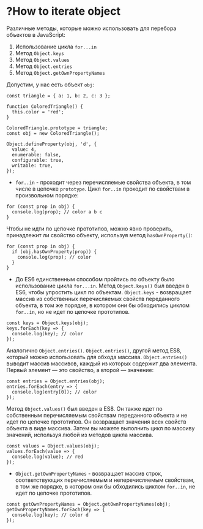 # ?How to iterate object

Различные методы, которые можно использовать для перебора объектов в JavaScript:

1. Использование цикла `for...in`
2. Метод `Object.keys`
3. Метод `Object.values`
4. Метод `Object.entries`
5. Метод `Object.getOwnPropertyNames`

Допустим, у нас есть объект `obj`:

~~~
const triangle = { a: 1, b: 2, c: 3 };

function ColoredTriangle() {
  this.color = 'red';
}

ColoredTriangle.prototype = triangle;
const obj = new ColoredTriangle();

Object.defineProperty(obj, 'd', {
  value: 4,
  enumerable: false,
  configurable: true,
  writable: true,
});
~~~

* `for..in` - проходит через перечисляемые свойства объекта, в том числе в цепочке `prototype`. Цикл `for..in` проходит по свойствам в произвольном порядке:

~~~
for (const prop in obj) {
  console.log(prop); // color a b c
}
~~~

Чтобы не идти по цепочке прототипов, можно явно проверить, принадлежит ли свойство объекту, используя метод `hasOwnProperty()`:

~~~
for (const prop in obj) {
  if (obj.hasOwnProperty(prop)) {
    console.log(prop); // color
  }
}
~~~

* До ES6 единственным способом пройтись по объекту было использование цикла `for...in`. Метод `Object.keys()` был введен в ES6, чтобы упростить цикл по объектам. `Object.keys` - возвращает массив из собственных перечисляемых свойств переданного объекта, в том же порядке, в котором они бы обходились циклом `for..in`, но не идет по цепочке прототипов.

~~~
const keys = Object.keys(obj);
keys.forEach(key => {
  console.log(key); // color
});
~~~

Аналогично `Object.entries()`. `Object.entries()`, другой метод ES8, который можно использовать для обхода массива. `Object.entries()` выводит массив массивов, каждый из которых содержит два элемента. Первый элемент — это свойство, а второй — значение:

~~~
const entries = Object.entries(obj);
entries.forEach(entry => {
  console.log(entry[0]); // color
});
~~~

Метод `Object.values()` был введен в ES8. Он также идет по собственным перечисляемым свойствам переданного объекта и не идет по цепочке прототипов. Он возвращает значения всех свойств объекта в виде массива. Затем вы можете выполнить цикл по массиву значений, используя любой из методов цикла массива.

~~~
const values = Object.values(obj);
values.forEach(value => {
  console.log(value); // red
});
~~~

* `Object.getOwnPropertyNames` - возвращает массив строк, соответствующих перечисляемым и неперечисляемым свойствам, в том же порядке, в котором они бы обходились циклом `for..in`, не идет по цепочке прототипов.

~~~
const getOwnPropertyNames = Object.getOwnPropertyNames(obj);
getOwnPropertyNames.forEach(key => {
  console.log(key); // color d
});
~~~
